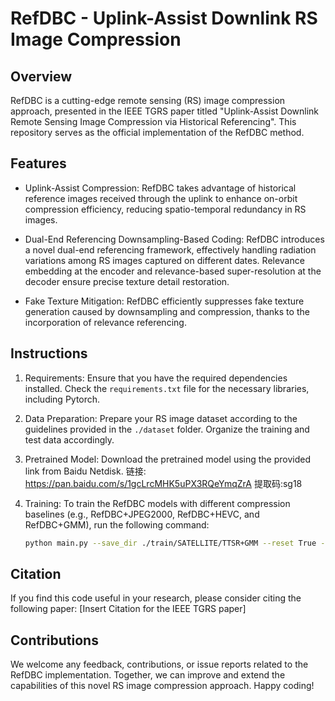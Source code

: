 # RefDBC - Uplink-Assist Downlink RS Image Compression

## Overview

RefDBC is a cutting-edge remote sensing (RS) image compression approach, presented in the IEEE TGRS paper titled "Uplink-Assist Downlink Remote Sensing Image Compression via Historical Referencing". This repository serves as the official implementation of the RefDBC method.

## Features

- Uplink-Assist Compression: RefDBC takes advantage of historical reference images received through the uplink to enhance on-orbit compression efficiency, reducing spatio-temporal redundancy in RS images.

- Dual-End Referencing Downsampling-Based Coding: RefDBC introduces a novel dual-end referencing framework, effectively handling radiation variations among RS images captured on different dates. Relevance embedding at the encoder and relevance-based super-resolution at the decoder ensure precise texture detail restoration.

- Fake Texture Mitigation: RefDBC efficiently suppresses fake texture generation caused by downsampling and compression, thanks to the incorporation of relevance referencing.

## Instructions

1. Requirements: Ensure that you have the required dependencies installed. Check the `requirements.txt` file for the necessary libraries, including Pytorch.

2. Data Preparation: Prepare your RS image dataset according to the guidelines provided in the `./dataset` folder. Organize the training and test data accordingly.

3. Pretrained Model: Download the pretrained model using the provided link from Baidu Netdisk. 链接: https://pan.baidu.com/s/1gcLrcMHK5uPX3RQeYmqZrA 
提取码:sg18

4. Training: To train the RefDBC models with different compression baselines (e.g., RefDBC+JPEG2000, RefDBC+HEVC, and RefDBC+GMM), run the following command:
   ```bash
   python main.py --save_dir ./train/SATELLITE/TTSR+GMM --reset True --log_file_name train.log --num_gpu 1 --num_workers 0 --dataset SATELLITE --dataset_dir G:/WHW/RS_compress/satellite --n_feats 64 --lr_rate 1e-4 --lr_rate_dis 1e-4 --lr_rate_lte 1e-5 --rec_w 1 --per_w 1e-2 --tpl_w 1e-2 --adv_w 1e-3 --batch_size 2 --num_init_epochs 10 --num_epochs 200 --print_every 600 --save_every 10 --train_crop_size 32

## Citation

If you find this code useful in your research, please consider citing the following paper:
[Insert Citation for the IEEE TGRS paper]

## Contributions

We welcome any feedback, contributions, or issue reports related to the RefDBC implementation. Together, we can improve and extend the capabilities of this novel RS image compression approach. Happy coding!
